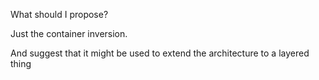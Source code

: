 What should I propose?

Just the container inversion.

And suggest that it might be used to extend the architecture to a layered thing

